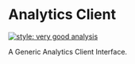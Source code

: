 # Analytics Client

[![style: very good analysis](https://img.shields.io/badge/style-very_good_analysis-B22C89.svg)](https://pub.dev/packages/very_good_analysis)

A Generic Analytics Client Interface.
